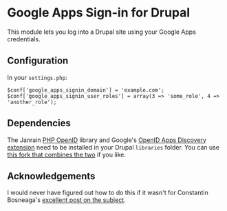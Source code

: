 # Google Apps Sign-in for Drupal

This module lets you log into a Drupal site using your Google Apps
credentials.

## Configuration

In your `settings.php`:

    $conf['google_apps_signin_domain'] = 'example.com';
    $conf['google_apps_signin_user_roles'] = array(3 => 'some_role', 4 => 'another_role');

## Dependencies

The Janrain [PHP OpenID](https://github.com/openid/php-openid/) library and Google's [OpenID Apps Discovery
extension](http://code.google.com/p/php-openid-apps-discovery/) need to be installed in your Drupal `libraries`
folder. You can use [this fork that combines the
two](https://github.com/kollegorna/php-openid) if you like.

## Acknowledgements

I would never have figured out how to do this if it wasn't for Constantin Bosneaga's [excellent post on the subject](http://a32.me/2011/03/google-apps-as-single-authentication-point-for-your-corporate-applications/).
